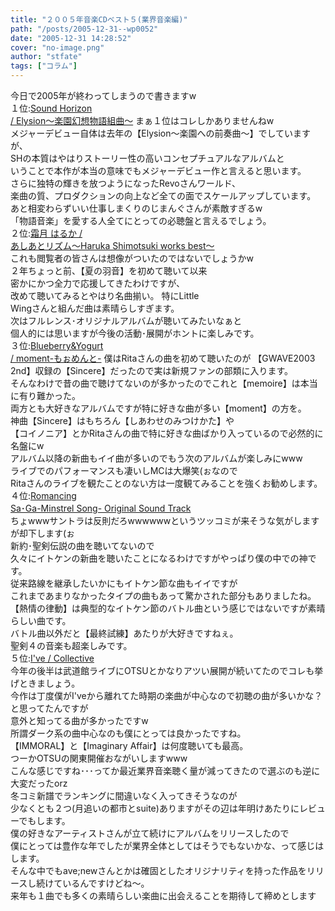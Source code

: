 ```yaml
---
title: "２００５年音楽CDベスト５(業界音楽編)"
path: "/posts/2005-12-31--wp0052"
date: "2005-12-31 14:28:52"
cover: "no-image.png"
author: "stfate"
tags: ["コラム"]
---
```


<style type="text/css">
<!--
p {white-space: pre-wrap};
-->
</style>

今日で2005年が終わってしまうので書きますw
１位:<a  target="_blank" href="http://sound-horizon.net/">Sound Horizon / Elysion〜楽園幻想物語組曲〜</a>
まぁ１位はコレしかありませんねw
メジャーデビュー自体は去年の【Elysion〜楽園への前奏曲〜】でしていますが、
SHの本質はやはりストーリー性の高いコンセプチュアルなアルバムと
いうことで本作が本当の意味でもメジャーデビュー作と言えると思います。
さらに独特の輝きを放つようになったRevoさんワールド、
楽曲の質、プロダクションの向上など全ての面でスケールアップしています。
あと相変わらずいい仕事しまくりのじまんぐさんが素敵すぎるw
「物語音楽」を愛する人全てにとっての必聴盤と言えるでしょう。
２位:<a  target="_blank" href="http://shimotsukin.com/">霜月 はるか / あしあとリズム〜Haruka Shimotsuki works best〜</a>
これも閲覧者の皆さんは想像がついたのではないでしょうかw
２年ちょっと前、【夏の羽音】を初めて聴いて以来
密かにかつ全力で応援してきたわけですが、
改めて聴いてみるとやはり名曲揃い。
特にLittle Wingさんと組んだ曲は素晴らしすぎます。
次はフルレンス･オリジナルアルバムが聴いてみたいなぁと
個人的には思いますが今後の活動･展開がホントに楽しみです。
３位:<a  target="_blank" href="http://blueberry-yogurt.com/">Blueberry&Yogurt / moment-もぉめんと-</a>
僕はRitaさんの曲を初めて聴いたのが
【GWAVE2003 2nd】収録の【Sincere】だったので実は新規ファンの部類に入ります。
そんなわけで昔の曲で聴けてないのが多かったのでこれと【memoire】は本当に有り難かった。
両方とも大好きなアルバムですが特に好きな曲が多い【moment】の方を。
神曲【Sincere】はもちろん【しあわせのみつけかた】や
【コイノニア】とかRitaさんの曲で特に好きな曲ばかり入っているので必然的に名盤にw
アルバム以降の新曲もイイ曲が多いのでもう次のアルバムが楽しみにwww
ライブでのパフォーマンスも凄いしMCは大爆笑(ぉなので
Ritaさんのライブを観たことのない方は一度観てみることを強くお勧めします。
４位:<a  target="_blank" href="http://www.amazon.co.jp/exec/obidos/ASIN/B0007Z9YDW/qid=1136009860/sr=1-1/ref=sr_1_10_1/249-6037565-3628328">Romancing Sa･Ga-Minstrel Song- Original Sound Track</a>
ちょwwwサントラは反則だろwwwwwwというツッコミが来そうな気がしますが却下します(ぉ
新約･聖剣伝説の曲を聴いてないので
久々にイトケンの新曲を聴いたことになるわけですがやっぱり僕の中での神です。
従来路線を継承したいかにもイトケン節な曲もイイですが
これまであまりなかったタイプの曲もあって驚かされた部分もありましたね。
【熱情の律動】は典型的なイトケン節のバトル曲という感じではないですが素晴らしい曲です。
バトル曲以外だと【最終試練】あたりが大好きですねぇ。
聖剣４の音楽も超楽しみです。
５位:<a  target="_blank" href="http://ive.mu/">I've / Collective</a>
今年の後半は武道館ライブにOTSUとかなりアツい展開が続いてたのでコレも挙げときましょう。
今作は丁度僕がI'veから離れてた時期の楽曲が中心なので初聴の曲が多いかな？と思ってたんですが
意外と知ってる曲が多かったですw
所謂ダーク系の曲中心なのも僕にとっては良かったですね。
【IMMORAL】と【Imaginary Affair】は何度聴いても最高。
つーかOTSUの関東開催おながいしますwww
こんな感じですね･･･ってか最近業界音楽聴く量が減ってきたので選ぶのも逆に大変だったorz
冬コミ新譜でランキングに間違いなく入ってきそうなのが
少なくとも２つ(月追いの都市とsuite)ありますがその辺は年明けあたりにレビューでもします。
僕の好きなアーティストさんが立て続けにアルバムをリリースしたので
僕にとっては豊作な年でしたが業界全体としてはそうでもないかな、って感じはします。
そんな中でもave;newさんとかは確固としたオリジナリティを持った作品をリリースし続けているんですけどね〜。
来年も１曲でも多くの素晴らしい楽曲に出会えることを期待して締めとします
